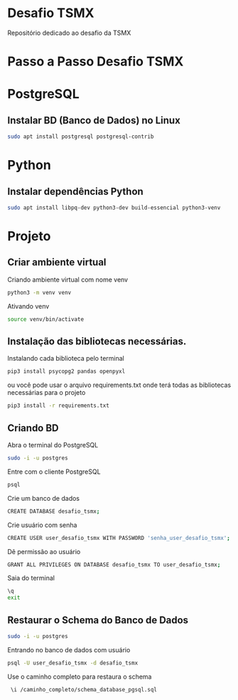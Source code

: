 # Desafio TSMX

Repositório dedicado ao desafio da TSMX

# Passo a Passo Desafio TSMX

# PostgreSQL

## Instalar BD (Banco de Dados) no Linux

```bash
sudo apt install postgresql postgresql-contrib
```

# Python

## Instalar dependências Python

```bash
sudo apt install libpq-dev python3-dev build-essencial python3-venv
```

# Projeto

## Criar ambiente virtual

Criando ambiente virtual com nome venv

```bash
python3 -m venv venv
```

Ativando venv

```bash
source venv/bin/activate
```

## Instalação das bibliotecas necessárias.

Instalando cada biblioteca pelo terminal 

```bash
pip3 install psycopg2 pandas openpyxl
```

ou você pode usar o arquivo requirements.txt onde terá todas as bibliotecas necessárias para o projeto

```bash
pip3 install -r requirements.txt
```

## Criando BD

Abra o terminal do PostgreSQL

```bash
sudo -i -u postgres
```

Entre com o cliente PostgreSQL

```bash
psql
```

Crie um banco de dados

```bash
CREATE DATABASE desafio_tsmx;
```

Crie usuário com senha

```bash
CREATE USER user_desafio_tsmx WITH PASSWORD 'senha_user_desafio_tsmx';
```

Dê permissão ao usuário

```bash
GRANT ALL PRIVILEGES ON DATABASE desafio_tsmx TO user_desafio_tsmx;
```

Saia do terminal

```bash
\q
exit
```

## **Restaurar o Schema do Banco de Dados**

```bash
sudo -i -u postgres
```

Entrando no banco de dados com usuário

```bash
psql -U user_desafio_tsmx -d desafio_tsmx
```

Use o caminho completo para restaura o schema

```bash
 \i /caminho_completo/schema_database_pgsql.sql
```
